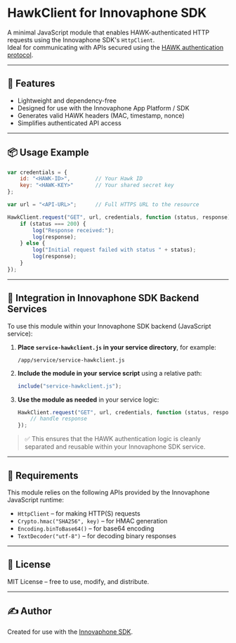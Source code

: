 # HawkClient for Innovaphone SDK

A minimal JavaScript module that enables HAWK-authenticated HTTP requests using the Innovaphone SDK's `HttpClient`.  
Ideal for communicating with APIs secured using the [HAWK authentication protocol](https://github.com/mozilla/hawk).

---

## 🚀 Features

- Lightweight and dependency-free  
- Designed for use with the Innovaphone App Platform / SDK  
- Generates valid HAWK headers (MAC, timestamp, nonce)  
- Simplifies authenticated API access  

---

## 📦 Usage Example

```javascript
var credentials = {
    id: "<HAWK-ID>",        // Your Hawk ID
    key: "<HAWK-KEY>"       // Your shared secret key
};

var url = "<API-URL>";      // Full HTTPS URL to the resource

HawkClient.request("GET", url, credentials, function (status, response) {
    if (status === 200) {
        log("Response received:");
        log(response);
    } else {
        log("Initial request failed with status " + status);
        log(response);
    }
});
```

---

## 📁 Integration in Innovaphone SDK Backend Services

To use this module within your Innovaphone SDK backend (JavaScript service):

1. **Place `service-hawkclient.js` in your service directory**, for example:

    ```
    /app/service/service-hawkclient.js
    ```

2. **Include the module in your service script** using a relative path:

    ```javascript
    include("service-hawkclient.js");
    ```

3. **Use the module as needed** in your service logic:

    ```javascript
    HawkClient.request("GET", url, credentials, function (status, response) {
        // handle response
    });
    ```

> ✅ This ensures that the HAWK authentication logic is cleanly separated and reusable within your Innovaphone SDK service.

---

## 🧱 Requirements

This module relies on the following APIs provided by the Innovaphone JavaScript runtime:

- `HttpClient` – for making HTTP(S) requests  
- `Crypto.hmac("SHA256", key)` – for HMAC generation  
- `Encoding.binToBase64()` – for base64 encoding  
- `TextDecoder("utf-8")` – for decoding binary responses  

---

## 📄 License

MIT License – free to use, modify, and distribute.

---

## ✍️ Author

Created for use with the [Innovaphone SDK](https://sdk.innovaphone.com/).
